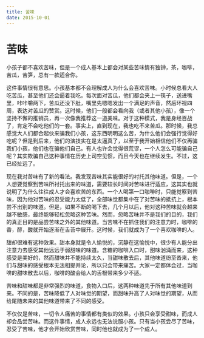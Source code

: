 ```yaml
---
title: 苦味
date: 2015-10-01
---
```


# 苦味

小孩子都不喜欢苦味，但是一个成人基本上都会对某些苦味情有独钟，茶，咖啡，苦瓜，苦笋，总有一款适合你。

这件事情很有意思。小孩基本都不会理解成人为什么会喜欢苦味。小时候总看大人吃苦瓜，甚至他们还会逼着我吃。每次面对苦瓜，他们都会夹上一筷子，送进嘴里，咔咔嚼两下，苦瓜还没下肚，嘴里先嗯嗯发出一个满足的声音，然后环视四周，表达对苦瓜的赞赏。这时候，他们一般都会看向我（或者其他小孩），像一个坚持不懈的推销员，再一次像我推荐这一道美味。对于这种模式，我是身经百战了，肯定不会吃他们的一套。事实上，直到现在，我也吃不来苦瓜。那时候，我总感觉大人们都合起伙来骗我们小孩，这东西明明这么苦，为什么他们会强行觉得好吃呢？但是到后来，他们的演技实在是太逼真了，以至于我开始相信他们不仅再骗我们小孩，他们也在骗他们自己。有人也许会觉得很荒谬，一个人怎么可能骗自己呢？其实欺骗自己这种事情在历史上司空见惯，而且今天也在继续发生。不过，这已经扯远了。

现在我对苦味有了新的看法。我发现苦味其实能很好的衬托其他味道。但是，一个人想要觉察到苦味所衬托出来的味道，需要较长时间对苦味进行适应，这其实也就说明了为什么往往成人才会喜欢苦的东西。一个人喝第一口咖啡时，只能觉察到苦味，因为他对苦味的忍受能力太低了，全部味觉都集中在了对苦味的抵抗上，根本尝不出别的味道。但是，如果不断的喝下去，几个月以后，他对这种苦味就会越来越不敏感，最终能够轻松忽略这种苦味。然而，忽略苦味并不是我们的目的，我们的真正目的是品尝苦味之外的其他味道。当苦味不在抓住我们的注意力时，咖啡的香，醇，酸就开始逐渐在舌苔中展开。这时候，我们就成为了一个喜欢咖啡的人。

甜却很难有这种效果。甜本身就是令人愉悦的，沉静在这愉悦中，很少有人能分出注意力去感受其他远远于弱甜味的味道。含糖的咖啡入口时，甜味汹涌而来，这种感受是美好的，然而甜味并不能持续太久，当甜味散去后，其他味道纷至沓来，他们与甜味的感受根本无法相提并论，所以只会带来痛苦。大家一定都体会过，当咖啡的甜味散去以后，咖啡的酸会给人的舌根带来多少不适。

苦味和甜味都是非常强烈的味道，食物入口后，这两种味道先于所有其他味道到来。不同的是，苦味降低了人对味觉的期望，而甜味升高了人对味觉的期望，从而给尾随未来的其他味道带来了不同的感受。

不仅仅是苦味，一切令人痛苦的事情都有类似的效果。小孩只会享受甜味，而成人却会品尝苦味。而这件事情，成人永远也无法说服小孩。只有当小孩尝尽了苦味，忍受了苦味，他才会开始欣赏苦味，同时他也就成为了一个成人。
